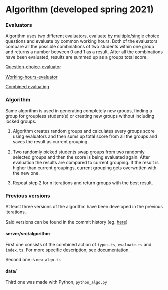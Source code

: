 # Algorithm (developed spring 2021)

### Evaluators
Algorithm uses two different evaluators, evaluate by multiple/single choice questions and evaluate by common working hours.
Both of the evaluators compare all the possible combinations of two students within one group and returns a number between 0 and 1 as a result.
After all the combinations have been evaluated, results are summed up as a groups total score.

[Question-choice-evaluator](server/src/algorithm/evaluators/evaluateByMultipleChoice.ts)

[Working-hours-evaluator](server/src/algorithm/evaluators/evaluateByWorkingHours.ts)

[Combined evaluating](server/src/algorithm/evaluators/bothEvaluators.ts)

### Algorithm

Same algorithm is used in generating completely new groups, finding a group for groupless student(s) or creating new groups without including locked groups.

1. Algorithm creates random groups and calculates every groups score using evaluators and then sums up total score from all the groups and saves the result as current grouping.

2. Two randomly picked students swap groups from two randomly selected groups and then the score is being evaluated again. After evaluation the results are compared to current grouping. If the result is higher than current groupings, current grouping gets overwritten with the new one.

3. Repeat step 2 for n iterations and return groups with the best result.

### Previous versions

At least three versions of the algorithm have been developed in the previous iterations. 

Said versions can be found in the commit history (eg. [here](https://github.com/UniversityOfHelsinkiCS/prkl/tree/274c2321ac988f77815b0f58364389df192d8436/server/src/algorithm))

#### server/src/algorithm

First one consists of the combined action of `types.ts`, `evaluate.ts` and `index.ts`. For more specific description, see [documentation](oldalgorithm.md).

Second one is `new_algo.ts`

#### data/

Third one was made with Python, `python_algo.py`
